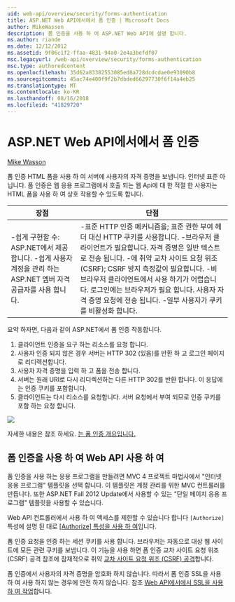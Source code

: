 ```yaml
---
uid: web-api/overview/security/forms-authentication
title: ASP.NET Web API에서에서 폼 인증 | Microsoft Docs
author: MikeWasson
description: 폼 인증을 사용 하 여 ASP.NET Web API에 설명 합니다.
ms.author: riande
ms.date: 12/12/2012
ms.assetid: 9f06c1f2-ffaa-4831-94a0-2e4a3befdf07
msc.legacyurl: /web-api/overview/security/forms-authentication
msc.type: authoredcontent
ms.openlocfilehash: 35d62a83382553085ed8a728dcdcdae0e93090b8
ms.sourcegitcommit: 45ac74e400f9f2b7dbded66297730f6f14a4eb25
ms.translationtype: MT
ms.contentlocale: ko-KR
ms.lasthandoff: 08/16/2018
ms.locfileid: "41829720"
---
```

<a name="forms-authentication-in-aspnet-web-api"></a>ASP.NET Web API에서에서 폼 인증
====================
[Mike Wasson](https://github.com/MikeWasson)

폼 인증 HTML 폼을 사용 하 여 서버에 사용자의 자격 증명을 보냅니다. 인터넷 표준 아닙니다. 폼 인증은 웹 응용 프로그램에서 호출 되는 웹 Api에 대 한 적절 한 사용자는 HTML 폼을 사용 하 여 상호 작용할 수 있도록 합니다.

| 장점 | 단점 |
| --- | --- |
| -쉽게 구현할 수: ASP.NET에서 제공 합니다. -쉽게 사용자 계정을 관리 하는 ASP.NET 멤버 자격 공급자를 사용 합니다. | -표준 HTTP 인증 메커니즘을; 표준 권한 부여 헤더 대신 HTTP 쿠키를 사용합니다. -브라우저 클라이언트가 필요합니다. 자격 증명은 일반 텍스트로 전송 됩니다. -에 취약 교차 사이트 요청 위조 (CSRF); CSRF 방지 측정값이 필요합니다. -비 브라우저 클라이언트에서 사용 하기가 어렵습니다. 로그인에는 브라우저가 필요 합니다. 사용자 자격 증명 요청에 전송 됩니다. -일부 사용자가 쿠키를 비활성화 합니다. |

요약 하자면, 다음과 같이 ASP.NET에서 폼 인증 작동합니다.

1. 클라이언트 인증을 요구 하는 리소스를 요청 합니다.
2. 사용자 인증 되지 않은 경우 서버는 HTTP 302 (있음)를 반환 하 고 로그인 페이지로 리디렉션합니다.
3. 사용자 자격 증명을 입력 하 고 폼을 전송 합니다.
4. 서버는 원래 URI로 다시 리디렉션하는 다른 HTTP 302를 반환 합니다. 이 응답에는 인증 쿠키를 포함합니다.
5. 클라이언트는 다시 리소스를 요청합니다. 서버 요청에서 부여 되므로 인증 쿠키를 포함 하는 요청 합니다.

![](forms-authentication/_static/image1.png)

자세한 내용은 참조 하세요. [는 폼 인증 개요입니다.](../../../web-forms/overview/older-versions-security/introduction/an-overview-of-forms-authentication-cs.md)

## <a name="using-forms-authentication-with-web-api"></a>폼 인증을 사용 하 여 Web API 사용 하 여

폼 인증을 사용 하는 응용 프로그램을 만들려면 MVC 4 프로젝트 마법사에서 "인터넷 응용 프로그램" 템플릿을 선택 합니다. 이 템플릿은 계정 관리를 위한 MVC 컨트롤러를 만듭니다. 또한 ASP.NET Fall 2012 Update에서 사용할 수 있는 "단일 페이지 응용 프로그램" 템플릿을 사용할 수 있습니다.

Web API 컨트롤러에서 사용 하 여 액세스를 제한할 수 있습니다 합니다 `[Authorize]` 특성에 설명 된 대로 [[Authorize] 특성을 사용 하 여](authentication-and-authorization-in-aspnet-web-api.md#auth3)입니다.

폼 인증 요청을 인증 하는 세션 쿠키를 사용 합니다. 브라우저는 자동으로 대상 웹 사이트에 모든 관련 쿠키를 보냅니다. 이 기능을 사용 하면 폼 인증 교차 사이트 요청 위조 (CSRF) 공격 참조에 잠재적으로 취약 [교차 사이트 요청 위조 (CSRF) 공격](preventing-cross-site-request-forgery-csrf-attacks.md)합니다.

폼 인증에서 사용자의 자격 증명을 암호화 하지 않습니다. 따라서 폼 인증 SSL을 사용 하 여 사용 하지 않는 경우에 안전 하지 않습니다. 참조 [Web API에서에서 SSL을 사용 하 여 작업](working-with-ssl-in-web-api.md)합니다.
